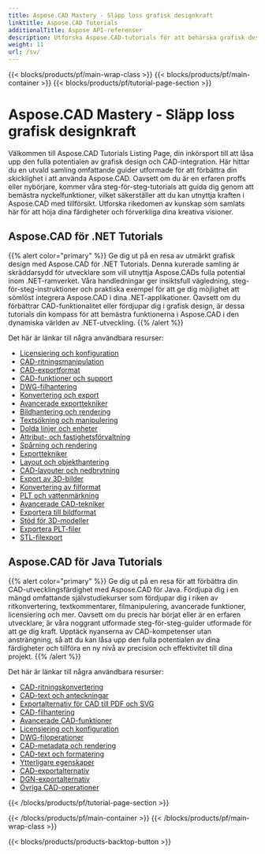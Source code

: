```yaml
---
title: Aspose.CAD Mastery - Släpp loss grafisk designkraft
linktitle: Aspose.CAD Tutorials
additionalTitle: Aspose API-referenser
description: Utforska Aspose.CAD-tutorials för att behärska grafisk design. Lyft dina färdigheter med steg-för-steg-guider om CAD-integration och frigör din kreativa potential.
weight: 11
url: /sv/
---
```


{{< blocks/products/pf/main-wrap-class >}}
{{< blocks/products/pf/main-container >}}
{{< blocks/products/pf/tutorial-page-section >}}

# Aspose.CAD Mastery - Släpp loss grafisk designkraft


Välkommen till Aspose.CAD Tutorials Listing Page, din inkörsport till att låsa upp den fulla potentialen av grafisk design och CAD-integration. Här hittar du en utvald samling omfattande guider utformade för att förbättra din skicklighet i att använda Aspose.CAD. Oavsett om du är en erfaren proffs eller nybörjare, kommer våra steg-för-steg-tutorials att guida dig genom att bemästra nyckelfunktioner, vilket säkerställer att du kan utnyttja kraften i Aspose.CAD med tillförsikt. Utforska rikedomen av kunskap som samlats här för att höja dina färdigheter och förverkliga dina kreativa visioner.

## Aspose.CAD för .NET Tutorials
{{% alert color="primary" %}}
Ge dig ut på en resa av utmärkt grafisk design med Aspose.CAD för .NET Tutorials. Denna kurerade samling är skräddarsydd för utvecklare som vill utnyttja Aspose.CADs fulla potential inom .NET-ramverket. Våra handledningar ger insiktsfull vägledning, steg-för-steg-instruktioner och praktiska exempel för att ge dig möjlighet att sömlöst integrera Aspose.CAD i dina .NET-applikationer. Oavsett om du förbättrar CAD-funktionalitet eller fördjupar dig i grafisk design, är dessa tutorials din kompass för att bemästra funktionerna i Aspose.CAD i den dynamiska världen av .NET-utveckling.
{{% /alert %}}

Det här är länkar till några användbara resurser:
 
- [Licensiering och konfiguration](./net/licensing-and-configuration/)
- [CAD-ritningsmanipulation](./net/cad-drawing-manipulation/)
- [CAD-exportformat](./net/cad-export-formats/)
- [CAD-funktioner och support](./net/cad-features-and-support/)
- [DWG-filhantering](./net/dwg-file-manipulation/)
- [Konvertering och export](./net/conversion-and-export/)
- [Avancerade exporttekniker](./net/advanced-export-techniques/)
- [Bildhantering och rendering](./net/image-manipulation-and-rendering/)
- [Textsökning och manipulering](./net/text-search-and-manipulation/)
- [Dolda linjer och enheter](./net/hidden-lines-and-entities/)
- [Attribut- och fastighetsförvaltning](./net/attribute-and-property-management/)
- [Spårning och rendering](./net/tracking-and-rendering/)
- [Exporttekniker](./net/export-techniques/)
- [Layout och objekthantering](./net/layout-and-object-handling/)
- [CAD-layouter och nedbrytning](./net/cad-layouts-and-decomposition/)
- [Export av 3D-bilder](./net/3d-image-export/)
- [Konvertering av filformat](./net/file-format-conversion/)
- [PLT och vattenmärkning](./net/plt-and-watermarking/)
- [Avancerade CAD-tekniker](./net/advanced-cad-techniques/)
- [Exportera till bildformat](./net/exporting-to-image-formats/)
- [Stöd för 3D-modeller](./net/3d-model-support/)
- [Exportera PLT-filer](./net/exporting-plt-files/)
- [STL-filexport](./net/stl-file-export/)


## Aspose.CAD för Java Tutorials
{{% alert color="primary" %}}
Ge dig ut på en resa för att förbättra din CAD-utvecklingsfärdighet med Aspose.CAD för Java. Fördjupa dig i en mängd omfattande självstudiekurser som fördjupar dig i riken av ritkonvertering, textkommentarer, filmanipulering, avancerade funktioner, licensiering och mer. Oavsett om du precis har börjat eller är en erfaren utvecklare, är våra noggrant utformade steg-för-steg-guider utformade för att ge dig kraft. Upptäck nyanserna av CAD-kompetenser utan ansträngning, så att du kan låsa upp den fulla potentialen av dina färdigheter och tillföra en ny nivå av precision och effektivitet till dina projekt.
{{% /alert %}}

Det här är länkar till några användbara resurser:
 
- [CAD-ritningskonvertering](./java/cad-drawing-conversion/)
- [CAD-text och anteckningar](./java/cad-text-and-annotation/)
- [Exportalternativ för CAD till PDF och SVG](./java/cad-to-pdf-and-svg-export-options/)
- [CAD-filhantering](./java/cad-file-manipulation/)
- [Avancerade CAD-funktioner](./java/advanced-cad-features/)
- [Licensiering och konfiguration](./java/licensing-and-configuration/)
- [DWG-filoperationer](./java/dwg-file-operations/)
- [CAD-metadata och rendering](./java/cad-meta-data-and-rendering/)
- [CAD-text och formatering](./java/cad-text-and-formatting/)
- [Ytterligare egenskaper](./java/additional-features/)
- [CAD-exportalternativ](./java/cad-export-options/)
- [DGN-exportalternativ](./java/dgn-export-options/)
- [Övriga CAD-operationer](./java/other-cad-operations/)




{{< /blocks/products/pf/tutorial-page-section >}}

{{< /blocks/products/pf/main-container >}}
{{< /blocks/products/pf/main-wrap-class >}}

{{< blocks/products/products-backtop-button >}}
